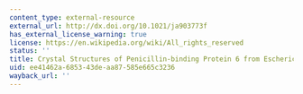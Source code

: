 ```yaml
---
content_type: external-resource
external_url: http://dx.doi.org/10.1021/ja903773f
has_external_license_warning: true
license: https://en.wikipedia.org/wiki/All_rights_reserved
status: ''
title: Crystal Structures of Penicillin-binding Protein 6 from Escherichia Coli
uid: ee41462a-6853-43de-aa87-585e665c3236
wayback_url: ''
---
```

